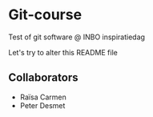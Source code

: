 # Git-course
Test of git software @ INBO inspiratiedag

Let's try to alter this README file

## Collaborators

- Raïsa Carmen
- Peter Desmet
